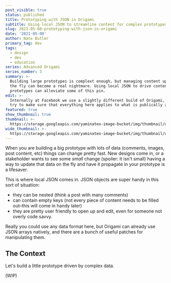```yaml
---
post_visible: true
status: published
title: Prototyping with JSON in Origami
subtitle: Using local JSON to streamline content for complex prototypes.
slug: 2021-05-08-prototyping-with-json-in-origami
date: '2021-05-08'
author: Nate Butler
primary_tag: dev
tags:
  - design
  - dev
  - education
series: Advanced Origami
series_number: 3
summary: >-
  Building large prototypes is complext enough, but managing content updates on
  the fly can become a real nightmare. Using local JSON to drive content in your
  prototypes can alleviate some of this pin.
edit: >-
  Internally at Facebook we use a slightly different build of Origami, but I'll
  try to make sure that everything here applies to what is publically available!
featured: true
show_thumbnail: true
thumbnail: >-
  https://storage.googleapis.com/yaminateo-image-bucket/img/thumbnail/origami-json-1x1.jpg
wide_thumbnail: >-
  https://storage.googleapis.com/yaminateo-image-bucket/img/thumbnail/origami-json-2x1.jpg
---
```

When you are building a big prototype with lots of data (comments, images, post content, etc) things can change pretty fast. New designs come in, or a stakeholder wants to see some *small* change (spoiler: it isn't small) having a way to update that data on the fly and have it propagate in your prototype is a lifesaver.

This is where local JSON comes in. JSON objects are super handy in this sort of situation: 
- they can be nested (think a post with many comments) 
- can contain empty keys (not every piece of content needs to be filled out–this will come in handy later) 
- they are pretty user friendly to open up and edit, even for someone not overly code savvy.

Really you could use any data format here, but Origami can already use JSON arrays natively, and there are a bunch of useful patches for manipulating them.

## The Context

Let's build a little prototype driven by complex data.

(WIP)
